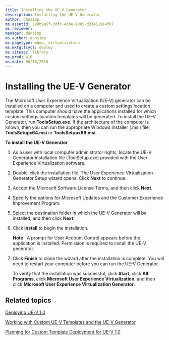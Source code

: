 ```yaml
---
title: Installing the UE-V Generator
description: Installing the UE-V Generator
author: dansimp
ms.assetid: 198b9a5f-3dfc-46be-9005-d33451914f87
ms.reviewer: 
manager: dansimp
ms.author: dansimp
ms.pagetype: mdop, virtualization
ms.mktglfcycl: deploy
ms.sitesec: library
ms.prod: w10
ms.date: 06/16/2016
---
```



# Installing the UE-V Generator


The Microsoft User Experience Virtualization (UE-V) generator can be installed on a computer and used to create a custom settings location template. This computer should have the applications installed for which custom settings location templates will be generated. To install the UE-V Generator, run **ToolsSetup.exe**. If the architecture of the computer is known, then you can run the appropriate Windows Installer (.msi) file, **ToolsSetupx64.msi** or **ToolsSetupx86.msi**.

**To install the UE-V Generator**

1.  As a user with local computer administrator rights, locate the UE-V Generator installation file (ToolSetup.exe) provided with the User Experience Virtualization software.

2.  Double-click the installation file. The User Experience Virtualization Generator Setup wizard opens. Click **Next** to continue.

3.  Accept the Microsoft Software License Terms, and then click **Next**.

4.  Specify the options for Microsoft Updates and the Customer Experience Improvement Program.

5.  Select the destination folder in which the UE-V Generator will be installed, and then click **Next**.

6.  Click **Install** to begin the installation.

    **Note**  
    A prompt for User Account Control appears before the application is installed. Permission is required to install the UE-V generator.

     

7.  Click **Finish** to close the wizard after the installation is complete. You will need to restart your computer before you can run the UE-V Generator.

    To verify that the installation was successful, click **Start**, click **All Programs**, click **Microsoft User Experience Virtualization**, and then click **Microsoft User Experience Virtualization Generator**.

## Related topics


[Deploying UE-V 1.0](deploying-ue-v-10.md)

[Working with Custom UE-V Templates and the UE-V Generator](working-with-custom-ue-v-templates-and-the-ue-v-generator.md)

[Planning for Custom Template Deployment for UE-V 1.0](planning-for-custom-template-deployment-for-ue-v-10.md)

 

 





